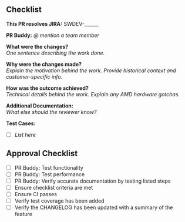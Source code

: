 ## Checklist
**This PR resolves JIRA:** SWDEV-______

**PR Buddy:** _@ mention a team member_

**What were the changes?**  
_One sentence describing the work done._

**Why were the changes made?**  
_Explain the motivation behind the work. Provide historical context and customer-specific info._

**How was the outcome achieved?**  
_Technical details behind the work. Explain any AMD hardware gotchas._

**Additional Documentation:**  
_What else should the reviewer know?_

**Test Cases:**
- [ ] _List here_

## Approval Checklist
- [ ] PR Buddy: Test functionality
- [ ] PR Buddy: Test performance
- [ ] PR Buddy: Verify accurate documentation by testing listed steps
- [ ] Ensure checklist criteria are met
- [ ] Ensure CI passes
- [ ] Verify test coverage has been added
- [ ] Verify the CHANGELOG has been updated with a summary of the feature